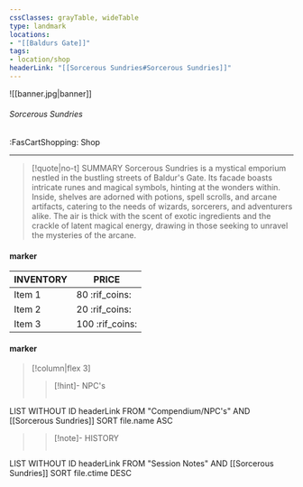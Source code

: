 ```yaml
---
cssClasses: grayTable, wideTable
type: landmark
locations:
- "[[Baldurs Gate]]"
tags:
- location/shop
headerLink: "[[Sorcerous Sundries#Sorcerous Sundries]]"
---
```


![[banner.jpg|banner]]
###### Sorcerous Sundries
<span class="sub2">:FasCartShopping: Shop</span>
___

> [!quote|no-t] SUMMARY
>Sorcerous Sundries is a mystical emporium nestled in the bustling streets of Baldur's Gate. Its facade boasts intricate runes and magical symbols, hinting at the wonders within. Inside, shelves are adorned with potions, spell scrolls, and arcane artifacts, catering to the needs of wizards, sorcerers, and adventurers alike. The air is thick with the scent of exotic ingredients and the crackle of latent magical energy, drawing in those seeking to unravel the mysteries of the arcane.

#### marker
| INVENTORY                  | PRICE |
| -------------------------- | ----- |
| Item 1 | 80 <span class="goldcoin">:rif_coins:</span>  |
| Item 2 | 20 <span class="silvercoin">:rif_coins:</span>   |
| Item 3 | 100 <span class="coppercoin">:rif_coins:</span>  |

<span class="clearfix"></span>

#### marker
> [!column|flex 3]
> > [!hint]-  NPC's
> >```dataview
LIST WITHOUT ID headerLink
FROM "Compendium/NPC's" AND [[Sorcerous Sundries]]
SORT file.name ASC
> 
>> [!note]- HISTORY
>>```dataview
LIST WITHOUT ID headerLink
FROM "Session Notes" AND [[Sorcerous Sundries]]
SORT file.ctime DESC